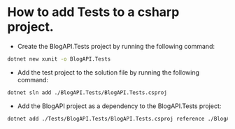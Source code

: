 ﻿# How to add Tests to a csharp project.


* Create the BlogAPI.Tests project by running the following command:

```sh
dotnet new xunit -o BlogAPI.Tests
```

* Add the test project to the solution file by running the following command:
```sh
dotnet sln add ./BlogAPI.Tests/BlogAPI.Tests.csproj
```

* Add the BlogAPI project as a dependency to the BlogAPI.Tests project:
```sh
dotnet add ./Tests/BlogAPI.Tests/BlogAPI.Tests.csproj reference ./BlogAPI/BlogAPI.csproj
```



